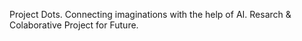 Project Dots. 
Connecting imaginations with the help of AI. 
Resarch & Colaborative Project for Future. 